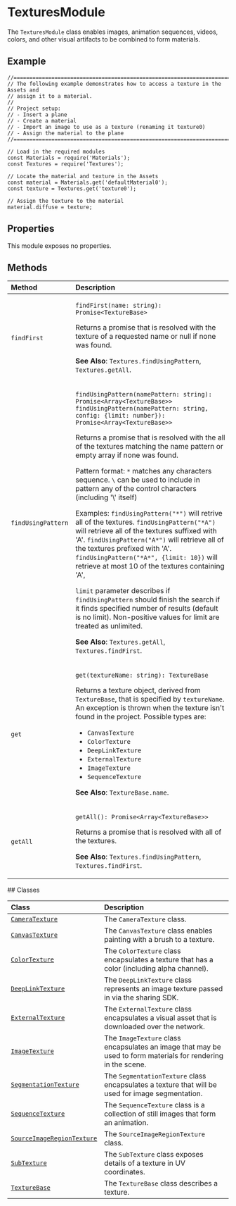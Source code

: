 # TexturesModule

The `TexturesModule` class enables images, animation sequences, videos, colors, and other visual artifacts to be combined to form materials.

## Example

```text
//==============================================================================
// The following example demonstrates how to access a texture in the Assets and
// assign it to a material.
//
// Project setup:
// - Insert a plane
// - Create a material
// - Import an image to use as a texture (renaming it texture0)
// - Assign the material to the plane
//==============================================================================

// Load in the required modules
const Materials = require('Materials');
const Textures = require('Textures');

// Locate the material and texture in the Assets
const material = Materials.get('defaultMaterial0');
const texture = Textures.get('texture0');

// Assign the texture to the material
material.diffuse = texture;
```

## Properties

This module exposes no properties.

## Methods

<table>
  <thead>
    <tr>
      <th style="text-align:left">Method</th>
      <th style="text-align:left">Description</th>
    </tr>
  </thead>
  <tbody>
    <tr>
      <td style="text-align:left"><code>findFirst</code>
      </td>
      <td style="text-align:left">
        <p><code>findFirst(name: string): Promise&lt;TextureBase&gt;</code>
        </p>
        <p>Returns a promise that is resolved with the texture of a requested name
          or null if none was found.</p>
        <p><b>See Also</b>: <code>Textures.findUsingPattern</code>, <code>Textures.getAll</code>.</p>
      </td>
    </tr>
    <tr>
      <td style="text-align:left"><code>findUsingPattern</code>
      </td>
      <td style="text-align:left">
        <p><code>findUsingPattern(namePattern: string): Promise&lt;Array&lt;TextureBase&gt;&gt; findUsingPattern(namePattern: string, config: {limit: number}): Promise&lt;Array&lt;TextureBase&gt;&gt;</code>
        </p>
        <p>Returns a promise that is resolved with the all of the textures matching
          the name pattern or empty array if none was found.</p>
        <p>Pattern format: <code>*</code> matches any characters sequence. <code>\</code> can
          be used to include in pattern any of the control characters (including
          &apos;\&apos; itself)</p>
        <p>Examples: <code>findUsingPattern(&quot;*&quot;)</code> will retrive all
          of the textures. <code>findUsingPattern(&quot;*A&quot;)</code> will retrieve
          all of the textures suffixed with &apos;A&apos;. <code>findUsingPattern(&quot;A*&quot;)</code> will
          retrieve all of the textures prefixed with &apos;A&apos;. <code>findUsingPattern(&quot;*A*&quot;, {limit: 10})</code> will
          retrieve at most 10 of the textures containing &apos;A&apos;,</p>
        <p><code>limit</code> parameter describes if <code>findUsingPattern</code> should
          finish the search if it finds specified number of results (default is no
          limit). Non-positive values for limit are treated as unlimited.</p>
        <p><b>See Also</b>: <code>Textures.getAll</code>, <code>Textures.findFirst</code>.</p>
      </td>
    </tr>
    <tr>
      <td style="text-align:left"><code>get</code>
      </td>
      <td style="text-align:left">
        <p><code>get(textureName: string): TextureBase</code>
        </p>
        <p>Returns a texture object, derived from <code>TextureBase</code>, that is
          specified by <code>textureName</code>. An exception is thrown when the texture
          isn&apos;t found in the project. Possible types are:</p>
        <ul>
          <li><code>CanvasTexture</code>
          </li>
          <li><code>ColorTexture</code>
          </li>
          <li><code>DeepLinkTexture</code>
          </li>
          <li><code>ExternalTexture</code>
          </li>
          <li><code>ImageTexture</code>
          </li>
          <li><code>SequenceTexture</code>
          </li>
        </ul>
        <p><b>See Also</b>: <code>TextureBase.name</code>.</p>
      </td>
    </tr>
    <tr>
      <td style="text-align:left"><code>getAll</code>
      </td>
      <td style="text-align:left">
        <p><code>getAll(): Promise&lt;Array&lt;TextureBase&gt;&gt;</code>
        </p>
        <p>Returns a promise that is resolved with all of the textures.</p>
        <p><b>See Also</b>: <code>Textures.findUsingPattern</code>, <code>Textures.findFirst</code>.</p>
      </td>
    </tr>
  </tbody>
</table>## Classes

| Class | Description |
| :--- | :--- |
| [`CameraTexture`](https://sparkar.facebook.com/docs/ar-studio/reference/classes/texturesmodule.cameratexture) | The `CameraTexture` class. |
| [`CanvasTexture`](https://sparkar.facebook.com/docs/ar-studio/reference/classes/texturesmodule.canvastexture) | The `CanvasTexture` class enables painting with a brush to a texture. |
| [`ColorTexture`](https://sparkar.facebook.com/docs/ar-studio/reference/classes/texturesmodule.colortexture) | The `ColorTexture` class encapsulates a texture that has a color \(including alpha channel\). |
| [`DeepLinkTexture`](https://sparkar.facebook.com/docs/ar-studio/reference/classes/texturesmodule.deeplinktexture) | The `DeepLinkTexture` class represents an image texture passed in via the sharing SDK. |
| [`ExternalTexture`](https://sparkar.facebook.com/docs/ar-studio/reference/classes/texturesmodule.externaltexture) | The `ExternalTexture` class encapsulates a visual asset that is downloaded over the network. |
| [`ImageTexture`](https://sparkar.facebook.com/docs/ar-studio/reference/classes/texturesmodule.imagetexture) | The `ImageTexture` class encapsulates an image that may be used to form materials for rendering in the scene. |
| [`SegmentationTexture`](https://sparkar.facebook.com/docs/ar-studio/reference/classes/texturesmodule.segmentationtexture) | The `SegmentationTexture` class encapsulates a texture that will be used for image segmentation. |
| [`SequenceTexture`](https://sparkar.facebook.com/docs/ar-studio/reference/classes/texturesmodule.sequencetexture) | The `SequenceTexture` class is a collection of still images that form an animation. |
| [`SourceImageRegionTexture`](https://sparkar.facebook.com/docs/ar-studio/reference/classes/texturesmodule.sourceimageregiontexture) | The `SourceImageRegionTexture` class. |
| [`SubTexture`](https://sparkar.facebook.com/docs/ar-studio/reference/classes/texturesmodule.subtexture) | The `SubTexture` class exposes details of a texture in UV coordinates. |
| [`TextureBase`](https://sparkar.facebook.com/docs/ar-studio/reference/classes/texturesmodule.texturebase) | The `TextureBase` class describes a texture. |

